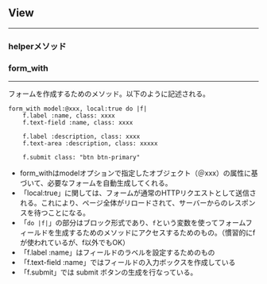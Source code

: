 ## View

------

### helperメソッド

### form_with

------

フォームを作成するためのメソッド。以下のように記述される。

```
form_with model:@xxx, local:true do |f|
	f.label :name, class: xxxx
	f.text-field :name, class: xxxx
	
	f.label :description, class: xxxx
	f.text-area :description, class: xxxxx
	
	f.submit class: "btn btn-primary" 
```

- form_withはmodelオプションで指定したオブジェクト（＠xxx）の属性に基づいて、必要なフォームを自動生成してくれる。
- 「local:true」に関しては、フォームが通常のHTTPリクエストとして送信される。これにより、ページ全体がリロードされて、サーバーからのレスポンスを待つことになる。
- 「`do |f|`」の部分はブロック形式であり、`f`という変数を使ってフォームフィールドを生成するためのメソッドにアクセスするためのもの。（慣習的にf が使われているが、f以外でもOK）
- 「f.label :name」はフィールドのラベルを設定するためのもの
- 「f.text-field :name」ではフィールドの入力ボックスを作成している
- 「f.submit」では submit ボタンの生成を行なっている。
